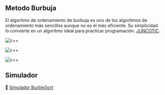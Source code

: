 ﻿## Metodo Burbuja

El algoritmo de ordenamiento de burbuja es uno de los algoritmos de ordenamiento más sencillos aunque no es el más eficiente. Su simplicidad lo convierte en un algoritmo ideal para practicar programación.  [JUNCOTIC](https://juncotic.com/ordenamiento-de-burbuja-algoritmos-de-ordenamiento/hon).<br>

![c++](./images/burbuja.png)

![c++](./images/burbuja2.png)

![c++](./images/burbuja3.png)

## Simulador

🔬 [Simulador BurbleSort](http://lwh.free.fr/pages/algo/tri/tri_bulle_es.html)
